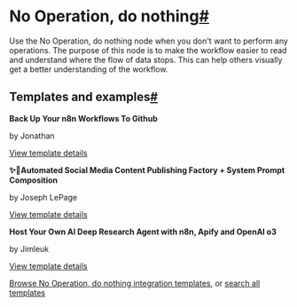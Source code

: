 [](https://github.com/n8n-io/n8n-docs/edit/main/docs/integrations/builtin/core-nodes/n8n-nodes-base.noop.md "Edit this page")

# No Operation, do nothing[#](#no-operation-do-nothing "Permanent link")

Use the No Operation, do nothing node when you don't want to perform any operations. The purpose of this node is to make the workflow easier to read and understand where the flow of data stops. This can help others visually get a better understanding of the workflow.

## Templates and examples[#](#templates-and-examples "Permanent link")

**Back Up Your n8n Workflows To Github**

by Jonathan

[View template details](https://n8n.io/workflows/1534-back-up-your-n8n-workflows-to-github/)

**✨🩷Automated Social Media Content Publishing Factory + System Prompt Composition**

by Joseph LePage

[View template details](https://n8n.io/workflows/3135-automated-social-media-content-publishing-factory-system-prompt-composition/)

**Host Your Own AI Deep Research Agent with n8n, Apify and OpenAI o3**

by Jimleuk

[View template details](https://n8n.io/workflows/2878-host-your-own-ai-deep-research-agent-with-n8n-apify-and-openai-o3/)

[Browse No Operation, do nothing integration templates](https://n8n.io/integrations/no-operation-do-nothing/), or [search all templates](https://n8n.io/workflows/)